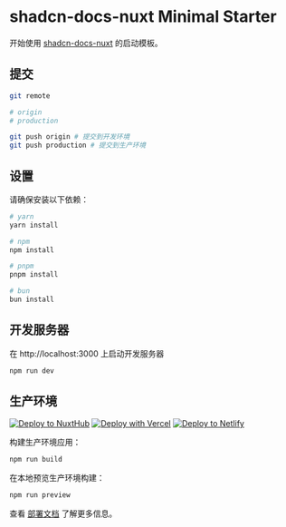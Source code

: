 # shadcn-docs-nuxt Minimal Starter

开始使用 [shadcn-docs-nuxt](https://github.com/ZTL-UwU/shadcn-docs-nuxt) 的启动模板。

## 提交

```bash
git remote

# origin
# production

git push origin # 提交到开发环境
git push production # 提交到生产环境
```

## 设置

请确保安装以下依赖：

```bash
# yarn
yarn install

# npm
npm install

# pnpm
pnpm install

# bun
bun install
```

## 开发服务器

在 http://localhost:3000 上启动开发服务器

```bash
npm run dev
```

## 生产环境

[![Deploy to NuxtHub](https://hub.nuxt.com/button.svg)](https://hub.nuxt.com/new?repo=ZTL-UwU/shadcn-docs-nuxt-starter)
[![Deploy with Vercel](https://vercel.com/button)](https://vercel.com/new/clone?repository-url=https%3A%2F%2Fgithub.com%2FZTL-UwU%2Fshadcn-docs-nuxt-starter)
[![Deploy to Netlify](https://www.netlify.com/img/deploy/button.svg)](https://app.netlify.com/start/deploy?repository=https%3A%2F%2Fgithub.com%2FZTL-UwU%2Fshadcn-docs-nuxt-starter)

构建生产环境应用：

```bash
npm run build
```

在本地预览生产环境构建：

```bash
npm run preview
```

查看 [部署文档](https://nuxt.com/docs/getting-started/deployment) 了解更多信息。
